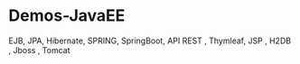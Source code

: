 # Demos-JavaEE
 EJB, JPA, Hibernate, SPRING, SpringBoot, API REST , Thymleaf, JSP , H2DB , Jboss , Tomcat

